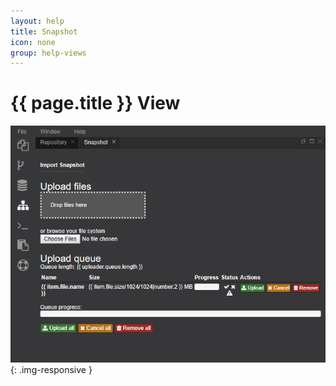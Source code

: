 ```yaml
---
layout: help
title: Snapshot
icon: none
group: help-views
---
```


{{ page.title }} View
===



![Snapshot view](images/ide_view_snapshot.png){: .img-responsive }


